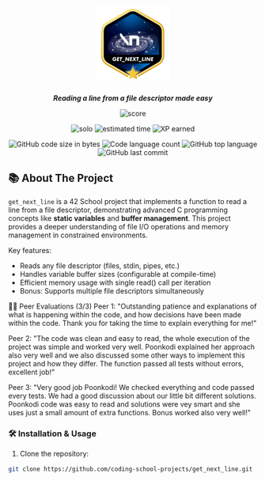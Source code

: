 <h1 align="center">
	<img src="https://github.com/senthilpoo10/badges/blob/main/badges/get_next_linem.png" />
</h1>

<p align="center">
	<b><i>Reading a line from a file descriptor made easy</i></b><br>
</p>

<p align="center">
    <img alt="score" src="https://img.shields.io/badge/score-125%2F100-brightgreen" />
<p align="center">
    <img alt="solo" src="https://img.shields.io/badge/solo-yellow" />
    <img alt="estimated time" src="https://img.shields.io/badge/time%20spent-40%20hours-blue" />
    <img alt="XP earned" src="https://img.shields.io/badge/XP%20earned-312-orange" />
<p align="center">
	<img alt="GitHub code size in bytes" src="https://img.shields.io/github/languages/code-size/senthilpoo10/get_next_line?color=lightblue" />
	<img alt="Code language count" src="https://img.shields.io/github/languages/count/senthilpoo10/get_next_line?color=yellow" />
	<img alt="GitHub top language" src="https://img.shields.io/github/languages/top/senthilpoo10/get_next_line?color=blue" />
	<img alt="GitHub last commit" src="https://img.shields.io/github/last-commit/senthilpoo10/get_next_line?color=green" />
</p>

## 📚 About The Project

`get_next_line` is a 42 School project that implements a function to read a line from a file descriptor, demonstrating advanced C programming concepts like **static variables** and **buffer management**. This project provides a deeper understanding of file I/O operations and memory management in constrained environments.

Key features:
- Reads any file descriptor (files, stdin, pipes, etc.)
- Handles variable buffer sizes (configurable at compile-time)
- Efficient memory usage with single read() call per iteration
- Bonus: Supports multiple file descriptors simultaneously

🧑‍💻 Peer Evaluations (3/3)
Peer 1: "Outstanding patience and explanations of what is happening within the code, and how decisions have been made within the code. Thank you for taking the time to explain everything for me!"

Peer 2: "The code was clean and easy to read, the whole execution of the project was simple and worked very well. Poonkodi explained her approach also very well and we also discussed some other ways to implement this project and how they differ. The function passed all tests without errors, excellent job!"

Peer 3: "Very good job Poonkodi! We checked everything and code passed every tests. We had a good discussion about our little bit different solutions. Poonkodi code was easy to read and solutions were vey smart and she uses just a small amount of extra functions. Bonus worked also very well!"

### 🛠️ Installation & Usage

1. Clone the repository:
```bash
git clone https://github.com/coding-school-projects/get_next_line.git
